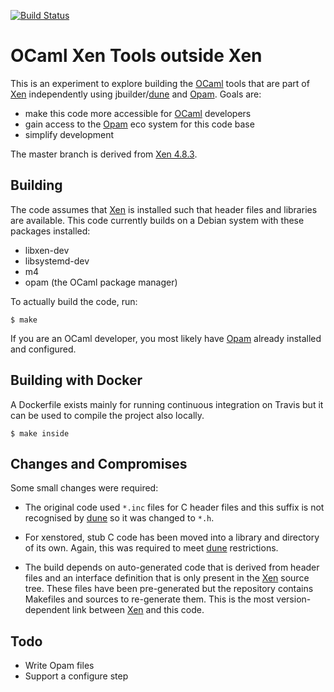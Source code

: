 
[![Build Status](https://travis-ci.org/lindig/xen-ocaml-tools.svg?branch=master)](https://travis-ci.org/lindig/xen-ocaml-tools)

# OCaml Xen Tools outside Xen

This is an experiment to explore building the [OCaml] tools that are
part of [Xen] independently using jbuilder/[dune] and [Opam]. Goals are:

* make this code more accessible for [OCaml] developers
* gain access to the [Opam] eco system for this code base
* simplify development

The master branch is derived from [Xen
4.8.3](https://blog.xenproject.org/2018/01/24/xen-project-4-8-3-is-available/).

## Building

The code assumes that [Xen] is installed such that header files and
libraries are available. This code currently builds on a Debian system
with these packages installed:

* libxen-dev
* libsystemd-dev
* m4
* opam (the OCaml package manager)

To actually build the code, run:

```
$ make
```

If you are an OCaml developer, you most likely have [Opam] already
installed and configured.

## Building with Docker

A Dockerfile exists mainly for running continuous integration on Travis
but it can be used to compile the project also locally. 

```
$ make inside
```

## Changes and Compromises

Some small changes were required:

* The original code used `*.inc` files for C header files and this 
  suffix is not recognised by [dune] so it was changed to `*.h`.

* For xenstored, stub C code has been moved into a library and
  directory of its own. Again, this was required to meet [dune]
  restrictions.

* The build depends on auto-generated code that is derived from header
  files and an interface definition that is only present in the [Xen]
  source tree. These files have been pre-generated but the repository
  contains Makefiles and sources to re-generate them. This is the most
  version-dependent link between [Xen] and this code. 

## Todo

* Write Opam files
* Support a configure step


[OCaml]:      https://www.ocam.org/
[Xen]:        http://xenbits.xen.org/
[dune]:       https://github.com/ocaml/dune
[manual]:     https://jbuilder.readthedocs.io/en/latest/
[Opam]:       https://opam.ocaml.org/


